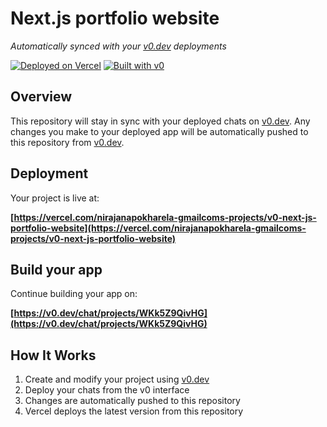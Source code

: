 # Next.js portfolio website

*Automatically synced with your [v0.dev](https://v0.dev) deployments*

[![Deployed on Vercel](https://img.shields.io/badge/Deployed%20on-Vercel-black?style=for-the-badge&logo=vercel)](https://vercel.com/nirajanapokharela-gmailcoms-projects/v0-next-js-portfolio-website)
[![Built with v0](https://img.shields.io/badge/Built%20with-v0.dev-black?style=for-the-badge)](https://v0.dev/chat/projects/WKk5Z9QivHG)

## Overview

This repository will stay in sync with your deployed chats on [v0.dev](https://v0.dev).
Any changes you make to your deployed app will be automatically pushed to this repository from [v0.dev](https://v0.dev).

## Deployment

Your project is live at:

**[https://vercel.com/nirajanapokharela-gmailcoms-projects/v0-next-js-portfolio-website](https://vercel.com/nirajanapokharela-gmailcoms-projects/v0-next-js-portfolio-website)**

## Build your app

Continue building your app on:

**[https://v0.dev/chat/projects/WKk5Z9QivHG](https://v0.dev/chat/projects/WKk5Z9QivHG)**

## How It Works

1. Create and modify your project using [v0.dev](https://v0.dev)
2. Deploy your chats from the v0 interface
3. Changes are automatically pushed to this repository
4. Vercel deploys the latest version from this repository
